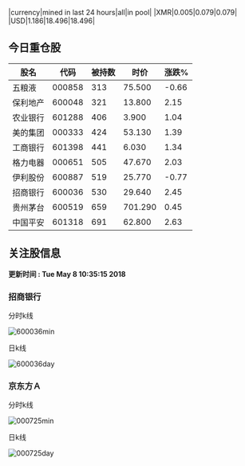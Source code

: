 |currency|mined in last 24 hours|all|in pool|
|XMR|0.005|0.079|0.079|
|USD|1.186|18.496|18.496|

## 今日重仓股 

|股名|代码|被持数|时价|涨跌%|
|---|---|---|---|---|
|五粮液|000858|313|75.500|-0.66|
|保利地产|600048|321|13.800|2.15|
|农业银行|601288|406|3.900|1.04|
|美的集团|000333|424|53.130|1.39|
|工商银行|601398|441|6.030|1.34|
|格力电器|000651|505|47.670|2.03|
|伊利股份|600887|519|25.770|-0.77|
|招商银行|600036|530|29.640|2.45|
|贵州茅台|600519|659|701.290|0.45|
|中国平安|601318|691|62.800|2.63|

## 关注股信息
**更新时间 : Tue May  8 10:35:15 2018**
### 招商银行 
分时k线

![600036min](http://image.sinajs.cn/newchart/min/n/sh600036.gif)

日k线

![600036day](http://image.sinajs.cn/newchart/daily/n/sh600036.gif)

### 京东方Ａ 
分时k线

![000725min](http://image.sinajs.cn/newchart/min/n/sz000725.gif)

日k线

![000725day](http://image.sinajs.cn/newchart/daily/n/sz000725.gif)
